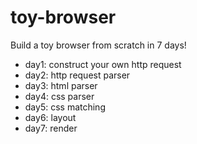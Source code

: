 # toy-browser
Build a toy browser from scratch in 7 days!

- day1: construct your own http request
- day2: http request parser
- day3: html parser
- day4: css parser
- day5: css matching
- day6: layout
- day7: render
